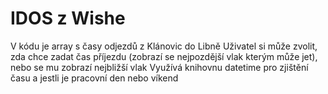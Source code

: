 # IDOS z Wishe

V kódu je array s časy odjezdů z Klánovic do Libně
Uživatel si může zvolit, zda chce zadat čas příjezdu (zobrazí se nejpozdější vlak kterým může jet), nebo se mu zobrazí nejbližší vlak
Využívá knihovnu datetime pro zjištění času a jestli je pracovní den nebo víkend